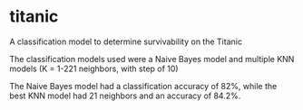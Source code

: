 # titanic
A classification model to determine survivability on the Titanic

The classification models used were a Naive Bayes model and multiple KNN models (K = 1-221 neighbors, with step of 10)

The Naive Bayes model had a classification accuracy of 82%, while the best KNN model had 21 neighbors and an accuracy of 84.2%.
